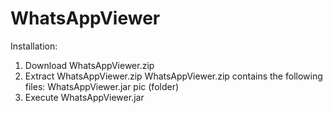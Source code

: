 # WhatsAppViewer

Installation:
1. Download WhatsAppViewer.zip
2. Extract WhatsAppViewer.zip
    WhatsAppViewer.zip contains the following files:
        WhatsAppViewer.jar
        pic (folder)
3. Execute WhatsAppViewer.jar
